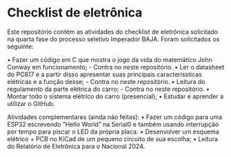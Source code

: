 # Checklist de eletrônica 
Este repositório contém as atividades do checklist de eletrônica solicitado na quarta fase do processo seletivo Imperador BAJA.
Foram solicitados os seguinte:

• Fazer um código em C que mostra o jogo da vida do matemático John Conway em funcionamento; - Contra no neste repositório.
• Ler o datasheet do PC817 e a partir disso apresentar suas principais caracteríssticas elétricas e a função desse; - Contra no neste repositório.
• Leitura do regulamento da parte elétrica do carro; - Contra no neste repositório.
• Montar todo o sistema elétrico do carro (presencial);
• Estudar e aprender a utilizar o GitHub.


Atividades complementares (ainda não feitas):
• Fazer um código para uma ESP32 escrevendo ”Hello World” na Serial0 e também usando interrupção por tempo para piscar o LED da própria placa.
• Desenvolver um esquema elétrico + PCB no KiCad de um pequeno circuito de sua escolha;
• Leitura do Relatório de Eletrônica para o Nacional 2024.
